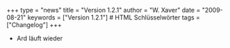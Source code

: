 +++
type = "news"
title = "Version 1.2.1"
author = "W. Xaver"
date = "2009-08-21"
keywords = ["Version 1.2.1"] # HTML Schlüsselwörter
tags = ["Changelog"]
+++

- Ard läuft wieder 